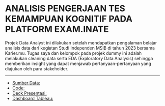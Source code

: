 # ANALISIS PENGERJAAN TES KEMAMPUAN KOGNITIF PADA PLATFORM EXAM.INATE
Projek Data Analyst ini dilakukan setelah mendapatkan pengalaman belajar analisis data dari kegiatan Studi Independen MSIB di tahun 2023 bersama Karier.mu.
Tugas saya dan kelompok pada projek dummy ini adalah melakukan cleaning data serta EDA (Exploratory Data Analysis) sehingga memberikan insight yang dapat menjawab pertanyaan-pertanyaan yang diajukan oleh para stakeholder.
___
* [Sumber Data:](./Final_Projek.inate.xlsx)
* [Code:](./Final_Project.ipynb)
* [Deck Presentasi:](./Presentation_Deck.pdf)
* [Dashboard Tableau:](./Dashboard.md)
